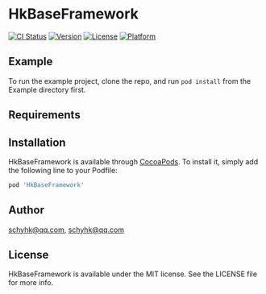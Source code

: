 # HkBaseFramework

[![CI Status](https://img.shields.io/travis/schyhk@qq.com/HkBaseFramework.svg?style=flat)](https://travis-ci.org/schyhk@qq.com/HkBaseFramework)
[![Version](https://img.shields.io/cocoapods/v/HkBaseFramework.svg?style=flat)](https://cocoapods.org/pods/HkBaseFramework)
[![License](https://img.shields.io/cocoapods/l/HkBaseFramework.svg?style=flat)](https://cocoapods.org/pods/HkBaseFramework)
[![Platform](https://img.shields.io/cocoapods/p/HkBaseFramework.svg?style=flat)](https://cocoapods.org/pods/HkBaseFramework)

## Example

To run the example project, clone the repo, and run `pod install` from the Example directory first.

## Requirements

## Installation

HkBaseFramework is available through [CocoaPods](https://cocoapods.org). To install
it, simply add the following line to your Podfile:

```ruby
pod 'HkBaseFramework'
```

## Author

schyhk@qq.com, schyhk@qq.com

## License

HkBaseFramework is available under the MIT license. See the LICENSE file for more info.
